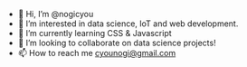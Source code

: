 - 👋 Hi, I’m @nogicyou
- 👀 I’m interested in data science, IoT and web development.
- 🌱 I’m currently learning CSS & Javascript
- 💞️ I’m looking to collaborate on data science projects!
- 📫 How to reach me cyounogi@gmail.com

<!---
nogicyou/nogicyou is a ✨ special ✨ repository because its `README.md` (this file) appears on your GitHub profile.
You can click the Preview link to take a look at your changes.
--->

